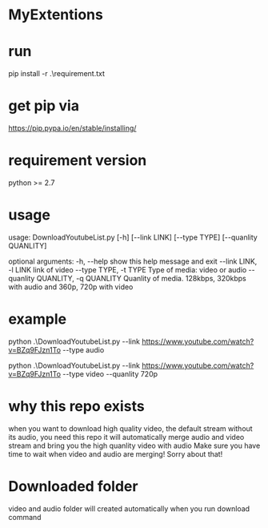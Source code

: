 # MyExtentions

# run 
pip install -r .\requirement.txt

# get pip via
https://pip.pypa.io/en/stable/installing/

# requirement version
python >= 2.7

# usage 
usage: DownloadYoutubeList.py [-h] [--link LINK] [--type TYPE] [--quanlity QUANLITY]

optional arguments:
  -h, --help            show this help message and exit
  --link LINK, -l LINK  link of video
  --type TYPE, -t TYPE  Type of media: video or audio
  --quanlity QUANLITY, -q QUANLITY
                        Quanlity of media. 128kbps, 320kbps with audio and 360p, 720p with video

# example
python .\DownloadYoutubeList.py --link https://www.youtube.com/watch?v=BZq9FJzn1To --type audio

python .\DownloadYoutubeList.py --link https://www.youtube.com/watch?v=BZq9FJzn1To --type video --quanlity 720p

# why this repo exists
when you want to download high quality video, the default stream without its audio, you need this repo
it will automatically merge audio and video stream and bring you the high quanlity video with audio
Make sure you have time to wait when video and audio are merging! Sorry about that!

# Downloaded folder
video and audio folder will created automatically when you run download command